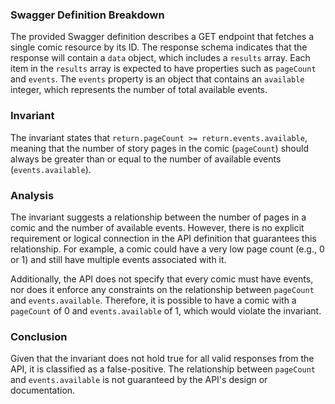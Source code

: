 ### Swagger Definition Breakdown
The provided Swagger definition describes a GET endpoint that fetches a single comic resource by its ID. The response schema indicates that the response will contain a `data` object, which includes a `results` array. Each item in the `results` array is expected to have properties such as `pageCount` and `events`. The `events` property is an object that contains an `available` integer, which represents the number of total available events.

### Invariant
The invariant states that `return.pageCount >= return.events.available`, meaning that the number of story pages in the comic (`pageCount`) should always be greater than or equal to the number of available events (`events.available`). 

### Analysis
The invariant suggests a relationship between the number of pages in a comic and the number of available events. However, there is no explicit requirement or logical connection in the API definition that guarantees this relationship. For example, a comic could have a very low page count (e.g., 0 or 1) and still have multiple events associated with it. 

Additionally, the API does not specify that every comic must have events, nor does it enforce any constraints on the relationship between `pageCount` and `events.available`. Therefore, it is possible to have a comic with a `pageCount` of 0 and `events.available` of 1, which would violate the invariant. 

### Conclusion
Given that the invariant does not hold true for all valid responses from the API, it is classified as a false-positive. The relationship between `pageCount` and `events.available` is not guaranteed by the API's design or documentation.
